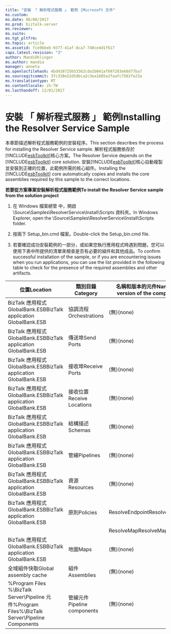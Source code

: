 ```yaml
---
title: "安裝 「 解析程式服務 」 範例 |Microsoft 文件"
ms.custom: 
ms.date: 06/08/2017
ms.prod: biztalk-server
ms.reviewer: 
ms.suite: 
ms.tgt_pltfrm: 
ms.topic: article
ms.assetid: fce9bbeb-9377-41af-8ca7-740ce4d1f617
caps.latest.revision: "3"
author: MandiOhlinger
ms.author: mandia
manager: anneta
ms.openlocfilehash: 4bd438725b53362cda1b041af697283e68d77ba7
ms.sourcegitcommit: 3fc338e52d5dbca2c3ea1685a2faafc7582fe23a
ms.translationtype: MT
ms.contentlocale: zh-TW
ms.lasthandoff: 12/01/2017
---
```

# <a name="installing-the-resolver-service-sample"></a><span data-ttu-id="f111a-102">安裝 「 解析程式服務 」 範例</span><span class="sxs-lookup"><span data-stu-id="f111a-102">Installing the Resolver Service Sample</span></span>
<span data-ttu-id="f111a-103">本章節描述解析程式服務範例的安裝程序。</span><span class="sxs-lookup"><span data-stu-id="f111a-103">This section describes the process for installing the Resolver Service sample.</span></span> <span data-ttu-id="f111a-104">解析程式服務依存於[!INCLUDE[esbToolkit](../includes/esbtoolkit-md.md)]核心方案。</span><span class="sxs-lookup"><span data-stu-id="f111a-104">The Resolver Service depends on the [!INCLUDE[esbToolkit](../includes/esbtoolkit-md.md)] core solution.</span></span> <span data-ttu-id="f111a-105">安裝[!INCLUDE[esbToolkit](../includes/esbtoolkit-md.md)]核心自動複製並安裝到正確的位置，此範例所需的核心組件。</span><span class="sxs-lookup"><span data-stu-id="f111a-105">Installing the [!INCLUDE[esbToolkit](../includes/esbtoolkit-md.md)] core automatically copies and installs the core assemblies required by this sample to the correct locations.</span></span>  
  
 <span data-ttu-id="f111a-106">**若要從方案專案安裝解析程式服務範例**</span><span class="sxs-lookup"><span data-stu-id="f111a-106">**To install the Resolver Service sample from the solution project**</span></span>  
  
1.  <span data-ttu-id="f111a-107">在 Windows 檔案總管 中，開啟 \Source\Samples\ResolverService\Install\Scripts 資料夾。</span><span class="sxs-lookup"><span data-stu-id="f111a-107">In Windows Explorer, open the \Source\Samples\ResolverService\Install\Scripts folder.</span></span>  
  
2.  <span data-ttu-id="f111a-108">按兩下 Setup_bin.cmd 檔案。</span><span class="sxs-lookup"><span data-stu-id="f111a-108">Double-click the Setup_bin.cmd file.</span></span>  
  
3.  <span data-ttu-id="f111a-109">若要確認成功安裝範例的一部分，或如果您執行應用程式時遇到問題，您可以使用下表中所提供的清單來檢查是否有必要的組件和其他成品。</span><span class="sxs-lookup"><span data-stu-id="f111a-109">To confirm successful installation of the sample, or if you are encountering issues when you run applications, you can use the list provided in the following table to check for the presence of the required assemblies and other artifacts.</span></span>  
  
|<span data-ttu-id="f111a-110">位置</span><span class="sxs-lookup"><span data-stu-id="f111a-110">Location</span></span>|<span data-ttu-id="f111a-111">類別目錄</span><span class="sxs-lookup"><span data-stu-id="f111a-111">Category</span></span>|<span data-ttu-id="f111a-112">名稱和版本的元件</span><span class="sxs-lookup"><span data-stu-id="f111a-112">Name and version of the component</span></span>|  
|--------------|--------------|---------------------------------------|  
|<span data-ttu-id="f111a-113">BizTalk 應用程式 GlobalBank.ESB</span><span class="sxs-lookup"><span data-stu-id="f111a-113">BizTalk application GlobalBank.ESB</span></span>|<span data-ttu-id="f111a-114">協調流程</span><span class="sxs-lookup"><span data-stu-id="f111a-114">Orchestrations</span></span>|<span data-ttu-id="f111a-115">(無)</span><span class="sxs-lookup"><span data-stu-id="f111a-115">(none)</span></span>|  
|<span data-ttu-id="f111a-116">BizTalk 應用程式 GlobalBank.ESB</span><span class="sxs-lookup"><span data-stu-id="f111a-116">BizTalk application GlobalBank.ESB</span></span>|<span data-ttu-id="f111a-117">傳送埠</span><span class="sxs-lookup"><span data-stu-id="f111a-117">Send Ports</span></span>|<span data-ttu-id="f111a-118">(無)</span><span class="sxs-lookup"><span data-stu-id="f111a-118">(none)</span></span>|  
|<span data-ttu-id="f111a-119">BizTalk 應用程式 GlobalBank.ESB</span><span class="sxs-lookup"><span data-stu-id="f111a-119">BizTalk application GlobalBank.ESB</span></span>|<span data-ttu-id="f111a-120">接收埠</span><span class="sxs-lookup"><span data-stu-id="f111a-120">Receive Ports</span></span>|<span data-ttu-id="f111a-121">(無)</span><span class="sxs-lookup"><span data-stu-id="f111a-121">(none)</span></span>|  
|<span data-ttu-id="f111a-122">BizTalk 應用程式 GlobalBank.ESB</span><span class="sxs-lookup"><span data-stu-id="f111a-122">BizTalk application GlobalBank.ESB</span></span>|<span data-ttu-id="f111a-123">接收位置</span><span class="sxs-lookup"><span data-stu-id="f111a-123">Receive Locations</span></span>|<span data-ttu-id="f111a-124">(無)</span><span class="sxs-lookup"><span data-stu-id="f111a-124">(none)</span></span>|  
|<span data-ttu-id="f111a-125">BizTalk 應用程式 GlobalBank.ESB</span><span class="sxs-lookup"><span data-stu-id="f111a-125">BizTalk application GlobalBank.ESB</span></span>|<span data-ttu-id="f111a-126">結構描述</span><span class="sxs-lookup"><span data-stu-id="f111a-126">Schemas</span></span>|<span data-ttu-id="f111a-127">(無)</span><span class="sxs-lookup"><span data-stu-id="f111a-127">(none)</span></span>|  
|<span data-ttu-id="f111a-128">BizTalk 應用程式 GlobalBank.ESB</span><span class="sxs-lookup"><span data-stu-id="f111a-128">BizTalk application GlobalBank.ESB</span></span>|<span data-ttu-id="f111a-129">管線</span><span class="sxs-lookup"><span data-stu-id="f111a-129">Pipelines</span></span>|<span data-ttu-id="f111a-130">(無)</span><span class="sxs-lookup"><span data-stu-id="f111a-130">(none)</span></span>|  
|<span data-ttu-id="f111a-131">BizTalk 應用程式 GlobalBank.ESB</span><span class="sxs-lookup"><span data-stu-id="f111a-131">BizTalk application GlobalBank.ESB</span></span>|<span data-ttu-id="f111a-132">資源</span><span class="sxs-lookup"><span data-stu-id="f111a-132">Resources</span></span>|<span data-ttu-id="f111a-133">(無)</span><span class="sxs-lookup"><span data-stu-id="f111a-133">(none)</span></span>|  
|<span data-ttu-id="f111a-134">BizTalk 應用程式 GlobalBank.ESB</span><span class="sxs-lookup"><span data-stu-id="f111a-134">BizTalk application GlobalBank.ESB</span></span>|<span data-ttu-id="f111a-135">原則</span><span class="sxs-lookup"><span data-stu-id="f111a-135">Policies</span></span>|<span data-ttu-id="f111a-136">ResolveEndpoint</span><span class="sxs-lookup"><span data-stu-id="f111a-136">ResolveEndpoint</span></span>|  
|||<span data-ttu-id="f111a-137">ResolveMap</span><span class="sxs-lookup"><span data-stu-id="f111a-137">ResolveMap</span></span>|  
|<span data-ttu-id="f111a-138">BizTalk 應用程式 GlobalBank.ESB</span><span class="sxs-lookup"><span data-stu-id="f111a-138">BizTalk application GlobalBank.ESB</span></span>|<span data-ttu-id="f111a-139">地圖</span><span class="sxs-lookup"><span data-stu-id="f111a-139">Maps</span></span>|<span data-ttu-id="f111a-140">(無)</span><span class="sxs-lookup"><span data-stu-id="f111a-140">(none)</span></span>|  
|<span data-ttu-id="f111a-141">全域組件快取</span><span class="sxs-lookup"><span data-stu-id="f111a-141">Global assembly cache</span></span>|<span data-ttu-id="f111a-142">組件</span><span class="sxs-lookup"><span data-stu-id="f111a-142">Assemblies</span></span>|<span data-ttu-id="f111a-143">(無)</span><span class="sxs-lookup"><span data-stu-id="f111a-143">(none)</span></span>|  
|<span data-ttu-id="f111a-144">%Program Files %\\BizTalk Server\Pipeline 元件</span><span class="sxs-lookup"><span data-stu-id="f111a-144">%Program Files%\\BizTalk Server\Pipeline Components</span></span>|<span data-ttu-id="f111a-145">管線元件</span><span class="sxs-lookup"><span data-stu-id="f111a-145">Pipeline components</span></span>|<span data-ttu-id="f111a-146">(無)</span><span class="sxs-lookup"><span data-stu-id="f111a-146">(none)</span></span>|